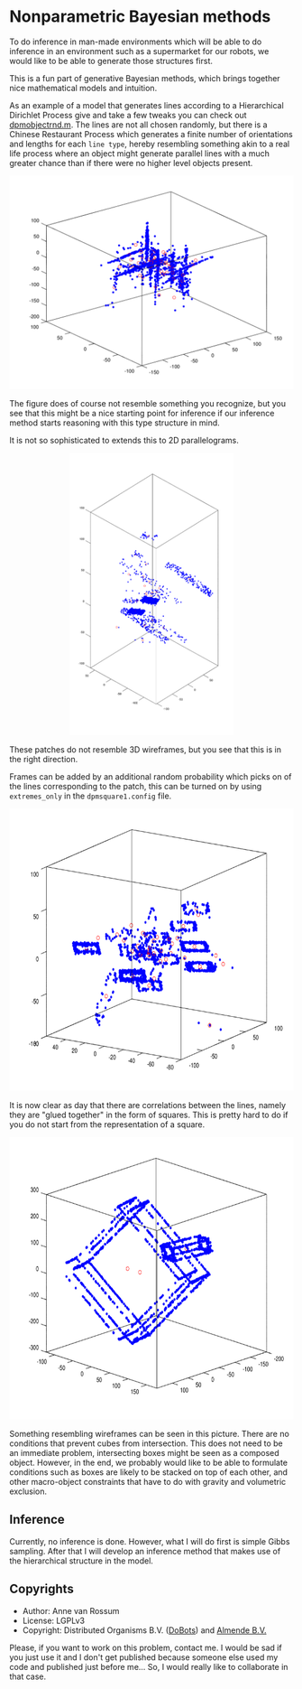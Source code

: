# Nonparametric Bayesian methods

To do inference in man-made environments which will be able to do inference in an environment such as a supermarket for our robots, we would like to be able to generate those structures first.

This is a fun part of generative Bayesian methods, which brings together nice mathematical models and intuition.

As an example of a model that generates lines according to a Hierarchical Dirichlet Process give and take a few tweaks you can check out [dpmobjectrnd.m](https://github.com/mrquincle/octave-scripts/blob/master/thesis/dpmobjectrnd.m). The lines are not all chosen randomly, but there is a Chinese Restaurant Process which generates a finite number of orientations and lengths for each `line type`, hereby resembling something akin to a real life process where an object might generate parallel lines with a much greater chance than if there were no higher level objects present.

![manmade](pictures/manmade.png?raw=true "Man-made generation of lines")

The figure does of course not resemble something you recognize, but you see that this might be a nice starting point for inference if our inference method starts reasoning with this type structure in mind.

It is not so sophisticated to extends this to 2D parallelograms.

<p align="center">
<img src="pictures/patches.png?raw=true" alt="Man-made generation of patches" height="500px"/>
</p>

These patches do not resemble 3D wireframes, but you see that this is in the right direction.

Frames can be added by an additional random probability which picks on of the lines corresponding to the patch, this can be turned on by using `extremes_only` in the `dpmsquare1.config` file.

<p align="center">
<img src="pictures/frames.png?raw=true" alt="Man-made generation of frames" height="500px"/>
</p>

It is now clear as day that there are correlations between the lines, namely they are "glued together" in the form of squares. This is pretty hard to do if you do not start from the representation of a square.

<p align="center">
<img src="pictures/cubes.png?raw=true" alt="Man-made generation of cubes" height="500px"/>
</p>

Something resembling wireframes can be seen in this picture. There are no conditions that prevent cubes from intersection. This does not need to be an immediate problem, intersecting boxes might be seen as a composed object. However, in the end, we probably would like to be able to formulate conditions such as boxes are likely to be stacked on top of each other, and other macro-object constraints that have to do with gravity and volumetric exclusion.

## Inference

Currently, no inference is done. However, what I will do first is simple Gibbs sampling. After that I will develop an inference method that makes use of the hierarchical structure in the model.

## Copyrights

* Author: Anne van Rossum
* License: LGPLv3
* Copyright: Distributed Organisms B.V. ([DoBots](http://dobots.nl)) and [Almende B.V.](http://almende.com)

Please, if you want to work on this problem, contact me. I would be sad if you just use it and I don't get published because someone else used my code and published just before me... So, I would really like to collaborate in that case. 


